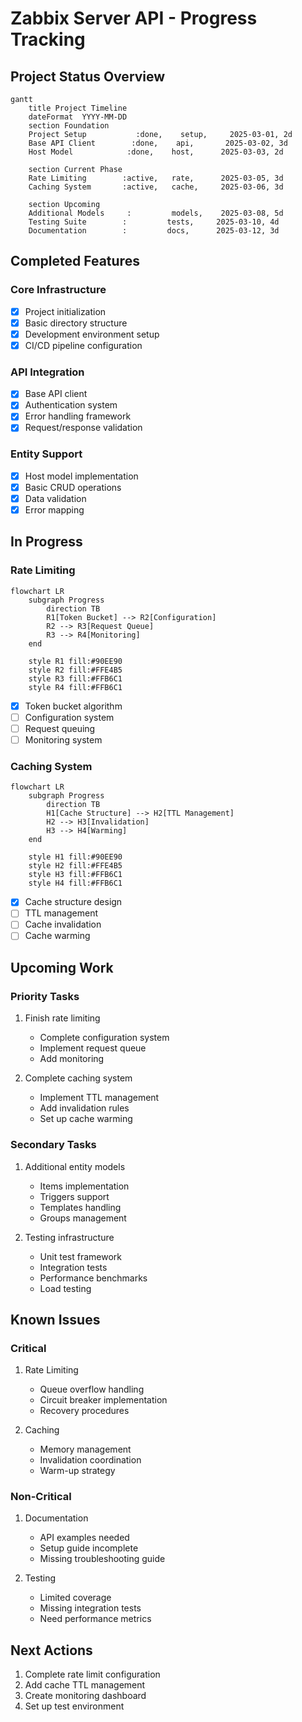 # Zabbix Server API - Progress Tracking

## Project Status Overview

```mermaid
gantt
    title Project Timeline
    dateFormat  YYYY-MM-DD
    section Foundation
    Project Setup           :done,    setup,     2025-03-01, 2d
    Base API Client        :done,    api,       2025-03-02, 3d
    Host Model            :done,    host,      2025-03-03, 2d

    section Current Phase
    Rate Limiting        :active,   rate,      2025-03-05, 3d
    Caching System       :active,   cache,     2025-03-06, 3d

    section Upcoming
    Additional Models     :         models,    2025-03-08, 5d
    Testing Suite        :         tests,     2025-03-10, 4d
    Documentation        :         docs,      2025-03-12, 3d
```

## Completed Features

### Core Infrastructure
- [x] Project initialization
- [x] Basic directory structure
- [x] Development environment setup
- [x] CI/CD pipeline configuration

### API Integration
- [x] Base API client
- [x] Authentication system
- [x] Error handling framework
- [x] Request/response validation

### Entity Support
- [x] Host model implementation
- [x] Basic CRUD operations
- [x] Data validation
- [x] Error mapping

## In Progress

### Rate Limiting
```mermaid
flowchart LR
    subgraph Progress
        direction TB
        R1[Token Bucket] --> R2[Configuration]
        R2 --> R3[Request Queue]
        R3 --> R4[Monitoring]
    end

    style R1 fill:#90EE90
    style R2 fill:#FFE4B5
    style R3 fill:#FFB6C1
    style R4 fill:#FFB6C1
```
- [x] Token bucket algorithm
- [ ] Configuration system
- [ ] Request queuing
- [ ] Monitoring system

### Caching System
```mermaid
flowchart LR
    subgraph Progress
        direction TB
        H1[Cache Structure] --> H2[TTL Management]
        H2 --> H3[Invalidation]
        H3 --> H4[Warming]
    end

    style H1 fill:#90EE90
    style H2 fill:#FFE4B5
    style H3 fill:#FFB6C1
    style H4 fill:#FFB6C1
```
- [x] Cache structure design
- [ ] TTL management
- [ ] Cache invalidation
- [ ] Cache warming

## Upcoming Work

### Priority Tasks
1. Finish rate limiting
   - Complete configuration system
   - Implement request queue
   - Add monitoring

2. Complete caching system
   - Implement TTL management
   - Add invalidation rules
   - Set up cache warming

### Secondary Tasks
1. Additional entity models
   - Items implementation
   - Triggers support
   - Templates handling
   - Groups management

2. Testing infrastructure
   - Unit test framework
   - Integration tests
   - Performance benchmarks
   - Load testing

## Known Issues

### Critical
1. Rate Limiting
   - Queue overflow handling
   - Circuit breaker implementation
   - Recovery procedures

2. Caching
   - Memory management
   - Invalidation coordination
   - Warm-up strategy

### Non-Critical
1. Documentation
   - API examples needed
   - Setup guide incomplete
   - Missing troubleshooting guide

2. Testing
   - Limited coverage
   - Missing integration tests
   - Need performance metrics

## Next Actions
1. Complete rate limit configuration
2. Add cache TTL management
3. Create monitoring dashboard
4. Set up test environment
